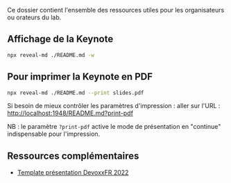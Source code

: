 Ce dossier contient l'ensemble des ressources utiles pour les organisateurs ou orateurs du lab.

## Affichage de la Keynote

```bash
npx reveal-md ./README.md -w
```

## Pour imprimer la Keynote en PDF

```bash
npx reveal-md ./README.md --print slides.pdf
```

Si besoin de mieux contrôler les paramètres d'impression : aller sur l'URL :
[http://localhost:1948/README.md?print-pdf](http://localhost:1948/README.md?print-pdf)

NB : le paramètre `?print-pdf` active le mode de présentation en "continue" indispensable pour l'impression.

## Ressources complémentaires

* [Template présentation DevoxxFR 2022](https://github.com/quantixx/template-presentation)
